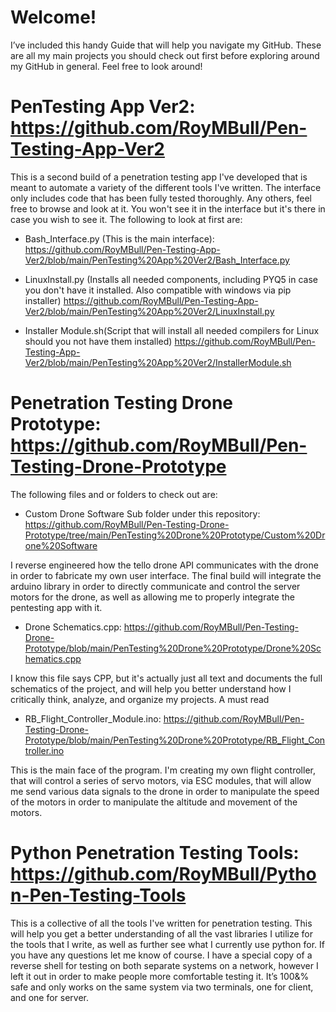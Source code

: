 # Welcome!

I’ve included this handy Guide that will help you navigate my GitHub. These are all my main projects you should check out first before exploring around my GitHub in general. Feel free to look around!

# PenTesting App Ver2: https://github.com/RoyMBull/Pen-Testing-App-Ver2

   This is a second build of a penetration testing app I've developed that is meant to automate     a variety of the different tools I've written. The interface only includes      code that has been fully tested thoroughly. Any others,  feel free to browse and look at it. You won't see it in the interface but it's there in case you wish to see it.        The following to look at first are:

   * Bash_Interface.py (This is the main interface): https://github.com/RoyMBull/Pen-Testing-App-Ver2/blob/main/PenTesting%20App%20Ver2/Bash_Interface.py
      
   * LinuxInstall.py (Installs all needed components, including PYQ5 in case you don't have it installed. Also compatible with windows via pip installer)
     https://github.com/RoyMBull/Pen-Testing-App-Ver2/blob/main/PenTesting%20App%20Ver2/LinuxInstall.py
      
   * Installer Module.sh(Script that will install all needed compilers for Linux should you not have them installed)
     https://github.com/RoyMBull/Pen-Testing-App-Ver2/blob/main/PenTesting%20App%20Ver2/InstallerModule.sh

# Penetration Testing Drone Prototype: https://github.com/RoyMBull/Pen-Testing-Drone-Prototype
       
  The following files and or folders to check out are:
      
   * Custom Drone Software Sub folder under this repository: 
      https://github.com/RoyMBull/Pen-Testing-Drone-Prototype/tree/main/PenTesting%20Drone%20Prototype/Custom%20Drone%20Software

   I reverse engineered how the tello drone API communicates with the drone in order to fabricate my own user interface. The final build will integrate the arduino library in      order to directly communicate and control the server motors for the drone, as well as allowing me to properly integrate the pentesting app with it. 
       
   * Drone Schematics.cpp: https://github.com/RoyMBull/Pen-Testing-Drone-Prototype/blob/main/PenTesting%20Drone%20Prototype/Drone%20Schematics.cpp

   I know this file says CPP, but it's actually just all text and documents the full schematics of the project, and will help you better understand how I critically think,          analyze, and organize my projects. A must read
       
   * RB_Flight_Controller_Module.ino: https://github.com/RoyMBull/Pen-Testing-Drone-Prototype/blob/main/PenTesting%20Drone%20Prototype/RB_Flight_Controller.ino
              
   This is the main face of the program. I'm creating my own flight controller, that will control a series of servo motors, via ESC modules, that will allow me send various        data signals to the drone in order to manipulate the speed of the motors in order to manipulate the altitude and movement of the motors. 

# Python Penetration Testing Tools: https://github.com/RoyMBull/Python-Pen-Testing-Tools
      
   This is a collective of all the tools I've written for penetration testing. This will help you get a better understanding of all the vast libraries I utilize for the tools      that I write, as well as further see what I currently use python for. If you have any questions let me know of course. I have a special copy of a reverse shell for testing on    both separate systems on a network, however I left it out in order to make people more comfortable testing it. It’s 100&% safe and only works on the same system via two          terminals, one for client, and one for server.
